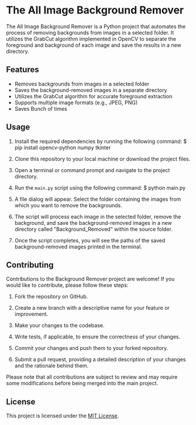 # The All Image Background Remover

The All Image Background Remover is a Python project that automates the process of removing backgrounds from images in a selected folder. It utilizes the GrabCut algorithm implemented in OpenCV to separate the foreground and background of each image and save the results in a new directory.

## Features

- Removes backgrounds from images in a selected folder
- Saves the background-removed images in a separate directory
- Utilizes the GrabCut algorithm for accurate foreground extraction
- Supports multiple image formats (e.g., JPEG, PNG)
- Saves Bunch of times

## Usage

1. Install the required dependencies by running the following command:
        $ pip install opencv-python numpy tkinter

2. Clone this repository to your local machine or download the project files.

3. Open a terminal or command prompt and navigate to the project directory.

4. Run the `main.py` script using the following command:
        $ python main.py

5. A file dialog will appear. Select the folder containing the images from which you want to remove the backgrounds.

6. The script will process each image in the selected folder, remove the background, and save the background-removed images in a new directory called "Background_Removed" within the source folder.

7. Once the script completes, you will see the paths of the saved background-removed images printed in the terminal.

## Contributing

Contributions to the Background Remover project are welcome! If you would like to contribute, please follow these steps:

1. Fork the repository on GitHub.

2. Create a new branch with a descriptive name for your feature or improvement.

3. Make your changes to the codebase.

4. Write tests, if applicable, to ensure the correctness of your changes.

5. Commit your changes and push them to your forked repository.

6. Submit a pull request, providing a detailed description of your changes and the rationale behind them.

Please note that all contributions are subject to review and may require some modifications before being merged into the main project.

## License

This project is licensed under the [MIT License](LICENSE).